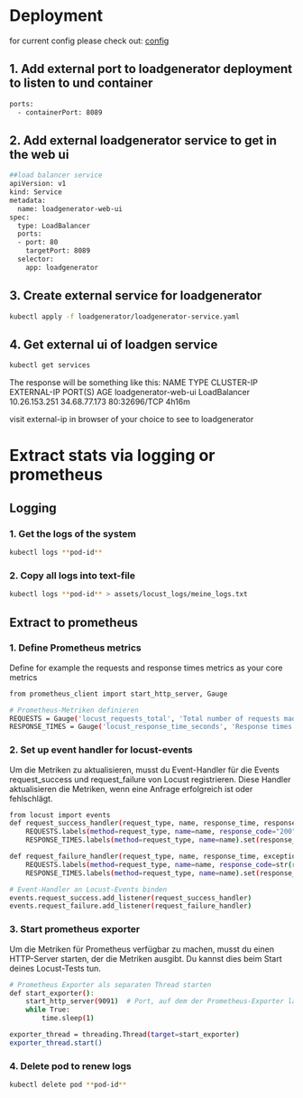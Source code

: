 # Deployment

for current config please check out: [config](../../src/loadgenerator)


## 1. Add external port to loadgenerator deployment to listen to und container
```sh
ports:
  - containerPort: 8089
```

## 2. Add external loadgenerator service to get in the web ui

```sh
##load balancer service
apiVersion: v1
kind: Service
metadata:
  name: loadgenerator-web-ui
spec:
  type: LoadBalancer
  ports:
  - port: 80
    targetPort: 8089
  selector:
    app: loadgenerator
```

## 3. Create external service for loadgenerator

```sh
kubectl apply -f loadgenerator/loadgenerator-service.yaml
```

## 4. Get external ui of loadgen service

```sh
kubectl get services
```

The response will be something like this:
NAME                    TYPE           CLUSTER-IP      EXTERNAL-IP    PORT(S)        AGE
loadgenerator-web-ui    LoadBalancer   10.26.153.251   34.68.77.173   80:32696/TCP   4h16m

visit external-ip in browser of your choice to see to loadgenerator


# Extract stats via logging or prometheus

## Logging


### 1. Get the logs of the system

```sh
kubectl logs **pod-id**
```

### 2. Copy all logs into text-file

```sh
kubectl logs **pod-id** > assets/locust_logs/meine_logs.txt
```

## Extract to prometheus

### 1. Define Prometheus metrics

Define for example the requests and response times metrics as your core metrics

```sh
from prometheus_client import start_http_server, Gauge

# Prometheus-Metriken definieren
REQUESTS = Gauge('locust_requests_total', 'Total number of requests made', ['method', 'name', 'response_code'])
RESPONSE_TIMES = Gauge('locust_response_time_seconds', 'Response times in seconds', ['method', 'name'])
```

### 2. Set up event handler for locust-events

Um die Metriken zu aktualisieren, musst du Event-Handler für die Events request_success und request_failure von Locust registrieren. Diese Handler aktualisieren die Metriken, wenn eine Anfrage erfolgreich ist oder fehlschlägt.

```sh
from locust import events
def request_success_handler(request_type, name, response_time, response_length, **_):
    REQUESTS.labels(method=request_type, name=name, response_code="200").inc()
    RESPONSE_TIMES.labels(method=request_type, name=name).set(response_time / 1000.0)

def request_failure_handler(request_type, name, response_time, exception, response_length, response_code, **_):
    REQUESTS.labels(method=request_type, name=name, response_code=str(response_code)).inc()
    RESPONSE_TIMES.labels(method=request_type, name=name).set(response_time / 1000.0)

# Event-Handler an Locust-Events binden
events.request_success.add_listener(request_success_handler)
events.request_failure.add_listener(request_failure_handler)
```

### 3. Start prometheus exporter

Um die Metriken für Prometheus verfügbar zu machen, musst du einen HTTP-Server starten, der die Metriken ausgibt. Du kannst dies beim Start deines Locust-Tests tun.

```sh
# Prometheus Exporter als separaten Thread starten
def start_exporter():
    start_http_server(9091)  # Port, auf dem der Prometheus-Exporter läuft
    while True:
        time.sleep(1)

exporter_thread = threading.Thread(target=start_exporter)
exporter_thread.start()
```



### 4. Delete pod to renew logs

```sh
kubectl delete pod **pod-id**
```